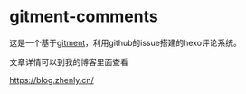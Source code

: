  # gitment-comments

这是一个基于[gitment](https://github.com/imsun/gitment)，利用github的issue搭建的hexo评论系统。


文章详情可以到我的博客里面查看

https://blog.zhenly.cn/
